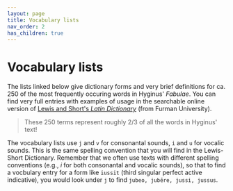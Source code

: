 ```yaml
---
layout: page
title: Vocabulary lists
nav_order: 2
has_children: true
---
```


# Vocabulary lists

The lists linked below give dictionary forms and very brief definitions for ca. 250 of the most frequently occuring words in Hyginus' *Fabulae*. You can find very full entries with examples of usage in the searchable online version of [Lewis and Short's *Latin Dictionary*](http://folio2.furman.edu/lewis-short/index.html) (from Furman University).


> These 250 terms represent roughly 2/3 of all the words in Hyginus' text!

The vocabulary lists use `j` and `v` for consonantal sounds, `i` and `u` for vocalic sounds.  This is the same spelling convention that you will find in  the Lewis-Short Dictionary.  Remember that we often use texts with different spelling conventions (e.g., *i* for both consonantal and vocalic sounds), so that to find a vocbulary entry for a form like `iussit` (third singular perfect active indicative), you would look under `j` to find `jubeo, jubēre, jussi, jussus`.